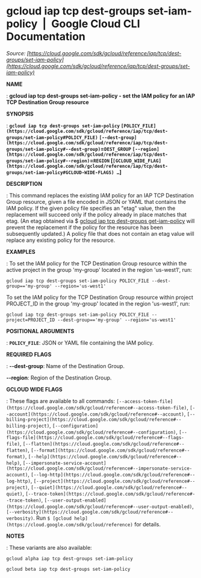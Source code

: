# gcloud iap tcp dest-groups set-iam-policy  |  Google Cloud CLI Documentation

*Source: [https://cloud.google.com/sdk/gcloud/reference/iap/tcp/dest-groups/set-iam-policy](https://cloud.google.com/sdk/gcloud/reference/iap/tcp/dest-groups/set-iam-policy)*

**NAME**

: **gcloud iap tcp dest-groups set-iam-policy - set the IAM policy for an IAP TCP Destination Group resource**

**SYNOPSIS**

: **`gcloud iap tcp dest-groups set-iam-policy` `[POLICY_FILE](https://cloud.google.com/sdk/gcloud/reference/iap/tcp/dest-groups/set-iam-policy#POLICY_FILE)` `[--dest-group](https://cloud.google.com/sdk/gcloud/reference/iap/tcp/dest-groups/set-iam-policy#--dest-group)`=`DEST_GROUP` `[--region](https://cloud.google.com/sdk/gcloud/reference/iap/tcp/dest-groups/set-iam-policy#--region)`=`REGION` [`[GCLOUD_WIDE_FLAG](https://cloud.google.com/sdk/gcloud/reference/iap/tcp/dest-groups/set-iam-policy#GCLOUD-WIDE-FLAGS) …`]**

**DESCRIPTION**

: This command replaces the existing IAM policy for an IAP TCP Destination Group
resource, given a file encoded in JSON or YAML that contains the IAM policy. If
the given policy file specifies an "etag" value, then the replacement will
succeed only if the policy already in place matches that etag. (An etag obtained
via $ [gcloud
iap tcp dest-groups get-iam-policy](https://cloud.google.com/sdk/gcloud/reference/iap/tcp/dest-groups/get-iam-policy) will prevent the replacement if the
policy for the resource has been subsequently updated.) A policy file that does
not contain an etag value will replace any existing policy for the resource.

**EXAMPLES**

: To set the IAM policy for the TCP Destination Group resource within the active
project in the group 'my-group' located in the region 'us-west1', run:

```
gcloud iap tcp dest-groups set-iam-policy POLICY_FILE --dest-group=='my-group' --region='us-west1'
```

To set the IAM policy for the TCP Destination Group resource within project
PROJECT_ID in the group 'my-group' located in the region 'us-west1', run:

```
gcloud iap tcp dest-groups set-iam-policy POLICY_FILE --project=PROJECT_ID --dest-group=='my-group' --region='us-west1'
```

**POSITIONAL ARGUMENTS**

: **`POLICY_FILE`**:
JSON or YAML file containing the IAM policy.

**REQUIRED FLAGS**

: **--dest-group**:
Name of the Destination Group.

**--region**:
Region of the Destination Group.

**GCLOUD WIDE FLAGS**

: These flags are available to all commands: `[--access-token-file](https://cloud.google.com/sdk/gcloud/reference#--access-token-file)`,
`[--account](https://cloud.google.com/sdk/gcloud/reference#--account)`, `[--billing-project](https://cloud.google.com/sdk/gcloud/reference#--billing-project)`,
`[--configuration](https://cloud.google.com/sdk/gcloud/reference#--configuration)`,
`[--flags-file](https://cloud.google.com/sdk/gcloud/reference#--flags-file)`,
`[--flatten](https://cloud.google.com/sdk/gcloud/reference#--flatten)`, `[--format](https://cloud.google.com/sdk/gcloud/reference#--format)`, `[--help](https://cloud.google.com/sdk/gcloud/reference#--help)`, `[--impersonate-service-account](https://cloud.google.com/sdk/gcloud/reference#--impersonate-service-account)`,
`[--log-http](https://cloud.google.com/sdk/gcloud/reference#--log-http)`,
`[--project](https://cloud.google.com/sdk/gcloud/reference#--project)`, `[--quiet](https://cloud.google.com/sdk/gcloud/reference#--quiet)`, `[--trace-token](https://cloud.google.com/sdk/gcloud/reference#--trace-token)`, `[--user-output-enabled](https://cloud.google.com/sdk/gcloud/reference#--user-output-enabled)`,
`[--verbosity](https://cloud.google.com/sdk/gcloud/reference#--verbosity)`.
Run `$ [gcloud help](https://cloud.google.com/sdk/gcloud/reference)` for details.

**NOTES**

: These variants are also available:

```
gcloud alpha iap tcp dest-groups set-iam-policy
```

```
gcloud beta iap tcp dest-groups set-iam-policy
```